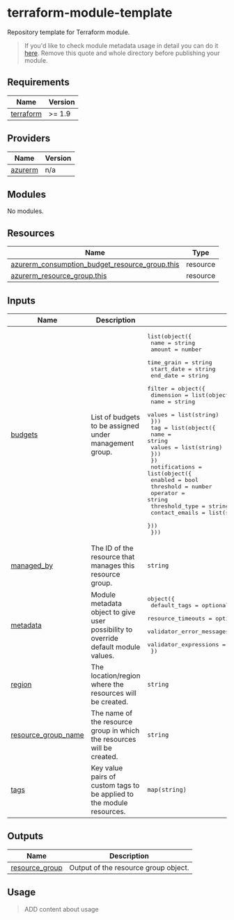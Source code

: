 # terraform-module-template

Repository template for Terraform module.

> If you'd like to check module metadata usage in detail you can do it [here](./examples-module-metadata/README.md). Remove this quote and whole directory before publishing your module.

<!-- BEGIN_TF_DOCS -->
## Requirements

| Name | Version |
|------|---------|
| <a name="requirement_terraform"></a> [terraform](#requirement\_terraform) | >= 1.9 |

## Providers

| Name | Version |
|------|---------|
| <a name="provider_azurerm"></a> [azurerm](#provider\_azurerm) | n/a |

## Modules

No modules.

## Resources

| Name | Type |
|------|------|
| [azurerm_consumption_budget_resource_group.this](https://registry.terraform.io/providers/hashicorp/azurerm/latest/docs/resources/consumption_budget_resource_group) | resource |
| [azurerm_resource_group.this](https://registry.terraform.io/providers/hashicorp/azurerm/latest/docs/resources/resource_group) | resource |

## Inputs

| Name | Description | Type | Default | Required |
|------|-------------|------|---------|:--------:|
| <a name="input_budgets"></a> [budgets](#input\_budgets) | List of budgets to be assigned under management group. | <pre>list(object({<br>    name       = string<br>    amount     = number<br>    time_grain = string<br>    start_date = string<br>    end_date   = string<br>    filter = object({<br>      dimension = list(object({<br>        name   = string<br>        values = list(string)<br>      }))<br>      tag = list(object({<br>        name   = string<br>        values = list(string)<br>      }))<br>    })<br>    notifications = list(object({<br>      enabled        = bool<br>      threshold      = number<br>      operator       = string<br>      threshold_type = string<br>      contact_emails = list(string)<br>    }))<br>  }))</pre> | `[]` | no |
| <a name="input_managed_by"></a> [managed\_by](#input\_managed\_by) | The ID of the resource that manages this resource group. | `string` | `""` | no |
| <a name="input_metadata"></a> [metadata](#input\_metadata) | Module metadata object to give user possibility to override default module values. | <pre>object({<br>    default_tags             = optional(map(string), {})<br>    resource_timeouts        = optional(map(map(string)), {})<br>    validator_error_messages = optional(map(string), {})<br>    validator_expressions    = optional(map(string), {})<br>  })</pre> | `{}` | no |
| <a name="input_region"></a> [region](#input\_region) | The location/region where the resources will be created. | `string` | n/a | yes |
| <a name="input_resource_group_name"></a> [resource\_group\_name](#input\_resource\_group\_name) | The name of the resource group in which the resources will be created. | `string` | n/a | yes |
| <a name="input_tags"></a> [tags](#input\_tags) | Key value pairs of custom tags to be applied to the module resources. | `map(string)` | `{}` | no |

## Outputs

| Name | Description |
|------|-------------|
| <a name="output_resource_group"></a> [resource\_group](#output\_resource\_group) | Output of the resource group object. |
<!-- END_TF_DOCS -->

## Usage

> ADD content about usage